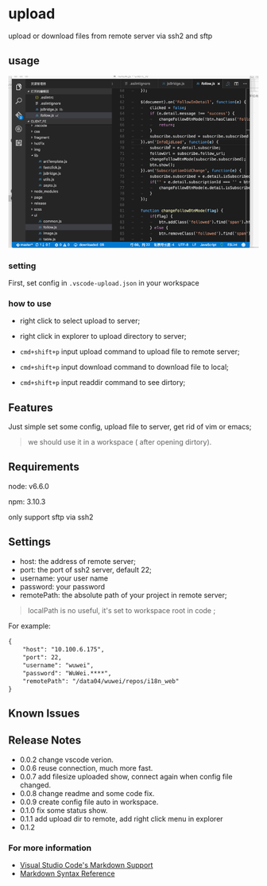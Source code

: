 # upload

upload or download files from remote server via ssh2 and sftp

## usage

![usage](./upload.gif)

### setting
First, set config in `.vscode-upload.json` in your workspace

### how to use

* right click to select upload to server;

* right click in explorer to upload directory to server;

* `cmd+shift+p` input upload command to upload file to remote server;

* `cmd+shift+p` input download command to download file to local;

* `cmd+shift+p` input readdir command to see dirtory;

## Features

Just simple set some config, upload file to server, get rid of vim or emacs;

> we should use it in a workspace ( after opening dirtory).

## Requirements

node: v6.6.0

npm: 3.10.3

only support sftp via ssh2

## Settings

* host: the address of remote server;
* port: the port of ssh2 server, default 22;
* username: your user name
* password: your password
* remotePath: the absolute path of your project in remote server;

> localPath is no useful, it's set to workspace root in code ;

For example:

```
{
    "host": "10.100.6.175",
    "port": 22,
    "username": "wuwei",
    "password": "WuWei.****",
    "remotePath": "/data04/wuwei/repos/i18n_web"
}
```

## Known Issues

## Release Notes

* 0.0.2 change vscode verion.
* 0.0.6 reuse connection, much more fast.
* 0.0.7 add filesize uploaded show, connect again when config file changed.
* 0.0.8 change readme and some code fix.
* 0.0.9 create config file auto in workspace.
* 0.1.0 fix some status show.
* 0.1.1 add upload dir to remote, add right click menu in explorer
* 0.1.2 
### For more information

* [Visual Studio Code's Markdown Support](http://code.visualstudio.com/docs/languages/markdown)
* [Markdown Syntax Reference](https://help.github.com/articles/markdown-basics/)

